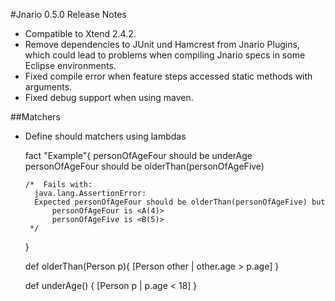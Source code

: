#Jnario 0.5.0 Release Notes

* Compatible to Xtend 2.4.2.
* Remove dependencies to JUnit und Hamcrest from Jnario Plugins, which could lead to problems when compiling Jnario specs in some Eclipse environments.
* Fixed compile error when feature steps accessed static methods with arguments.
* Fixed debug support when using maven.

##Matchers

* Define should matchers using lambdas

    fact "Example"{
      personOfAgeFour should be underAge
      personOfAgeFour should be olderThan(personOfAgeFive)
      
      /*  Fails with:
        java.lang.AssertionError: 
        Expected personOfAgeFour should be olderThan(personOfAgeFive) but
            personOfAgeFour is <A(4)>
            personOfAgeFive is <B(5)>
       */
    }
    
    def olderThan(Person p){
      [Person other | other.age > p.age]
    }
    
    def underAge() {
      [Person p | p.age < 18]
    }

